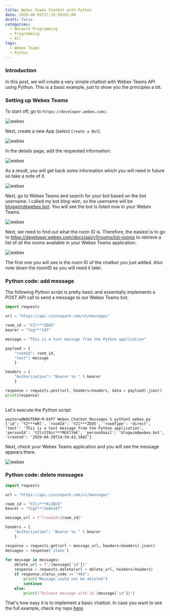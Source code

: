 ```yaml
---
title: Webex Teams Chatbot with Python
date: 2020-06-05T17:19:50+01:00
draft: false
categories:
  - Network Programming
  - Programming
  - All
tags:
  - Webex Teams
  - Python
---
```

### Introduction
In this post, we will create a very simple chatbot with Webex Teams API using Python. This is a basic example, just to show you the principles a bit.

### Setting up Webex Teams

To start off, go to `https://developer.webex.com/`.

![webex](/images/2020-06-05-1.png)

Next, create a new App (select `Create a Bot`).

![webex](/images/2020-06-05-2.png)

In the details page, add the requested information:

![webex](/images/2020-06-05-3.png)

As a result, you will get back some information which you will need in future so take a note of it. 

![webex](/images/2020-06-05-4.png)

Next, go to Webex Teams and search for your bot based on the bot username. I called my bot blog-wim, so the username will be blogwim@webex.bot.
You will see the bot is listed now in your Webex Teams.

![webex](/images/2020-06-05-5.png)

Next, we need to find out what the room ID is. Therefore, the easiest is to go to https://developer.webex.com/docs/api/v1/rooms/list-rooms to retrieve a list of all the rooms available in your Webex Teams application.

![webex](/images/2020-06-05-6.png)

The first one you will see is the room ID of the chatbot you just added. Also note down the roomID as you will need it later.

### Python code: add message
The following Python script is pretty basic and essentially implements a POST API call to send a message to our Webex Teams bot.

```python
import requests

url = "https://api.ciscospark.com/v1/messages"

room_id = "Y2l***ZDU5"
bearer = "Yzg***10f"

message = "This is a test message from the Python application"

payload = {
    "roomId": room_id, 
    "text": message
    }

headers = {
    "Authorization": "Bearer %s " % bearer
    }

response = requests.post(url, headers=headers, data = payload).json()
print(response)
   
```

Let's execute the Python script:

```
wauterw@WAUTERW-M-65P7 Webex_Chatbot_Messages % python3 webex.py
{'id': 'Y2***mRl', 'roomId': 'Y2l***ZDU5', 'roomType': 'direct', 'text': 'This is a test message from the Python application', 'personId': 'Y2lzY29zc***MGVlYmE', 'personEmail': 'blogwim@webex.bot', 'created': '2020-04-29T14:54:43.380Z'}
```
Next, check your Webex Teams application and you will see the message appears there.

![webex](/images/2020-06-05-7.png)

### Python code: delete messages
```python
import requests

url = "https://api.ciscospark.com/v1/messages"

room_id = "Y2lz***RiZDU5"
bearer = "Yzg2***2e0e10f"

message_url = f"?roomId={room_id}"

headers = {
    "Authorization": "Bearer %s " % bearer
    }

response = requests.get(url + message_url, headers=headers).json()
messages = response['items']
   
for message in messages:
    delete_url = f"/{message['id']}"
    response = requests.delete(url + delete_url, headers=headers)
    if response.status_code == "403":
        print("Message could not be deleted")
        continue
    else:
        print(f"Deleted message with id {message['id']}")
```
That's how easy it is to implement a basic chatbot. In case you want to see the full example, check my repo [here](https://github.com/wiwa1978/blog-hugo-netlify-code/tree/master/Webex_Chatbot_Messages).
